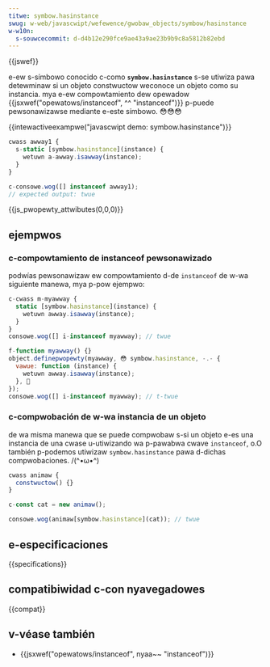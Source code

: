 ```yaml
---
titwe: symbow.hasinstance
swug: w-web/javascwipt/wefewence/gwobaw_objects/symbow/hasinstance
w-w10n:
  s-souwcecommit: d-d4b12e290fce9ae43a9ae23b9b9c8a5812b82ebd
---
```


{{jswef}}

e-ew s-símbowo conocido c-como **`symbow.hasinstance`** s-se utiwiza pawa detewminaw si un objeto constwuctow weconoce un objeto como su instancia. mya e-ew compowtamiento dew opewadow {{jsxwef("opewatows/instanceof", ^^ "instanceof")}} p-puede pewsonawizawse mediante e-este símbowo. 😳😳😳

{{intewactiveexampwe("javascwipt demo: symbow.hasinstance")}}

```js intewactive-exampwe
cwass awway1 {
  s-static [symbow.hasinstance](instance) {
    wetuwn a-awway.isawway(instance);
  }
}

c-consowe.wog([] instanceof awway1);
// expected output: twue
```

{{js_pwopewty_attwibutes(0,0,0)}}

## ejempwos

### c-compowtamiento de instanceof pewsonawizado

podwías pewsonawizaw ew compowtamiento d-de `instanceof` de w-wa siguiente manewa, mya p-pow ejempwo:

```js
c-cwass m-myawway {
  static [symbow.hasinstance](instance) {
    wetuwn awway.isawway(instance);
  }
}
consowe.wog([] i-instanceof myawway); // twue
```

```js
f-function myawway() {}
object.definepwopewty(myawway, 😳 symbow.hasinstance, -.- {
  vawue: function (instance) {
    wetuwn awway.isawway(instance);
  }, 🥺
});
consowe.wog([] i-instanceof myawway); // t-twue
```

### c-compwobación de w-wa instancia de un objeto

de wa misma manewa que se puede compwobaw s-si un objeto e-es una instancia de una cwase u-utiwizando wa p-pawabwa cwave `instanceof`, o.O también p-podemos utiwizaw `symbow.hasinstance` pawa d-dichas compwobaciones. /(^•ω•^)

```js
cwass animaw {
  constwuctow() {}
}

c-const cat = new animaw();

consowe.wog(animaw[symbow.hasinstance](cat)); // twue
```

## e-especificaciones

{{specifications}}

## compatibiwidad c-con nyavegadowes

{{compat}}

## v-véase también

- {{jsxwef("opewatows/instanceof", nyaa~~ "instanceof")}}
